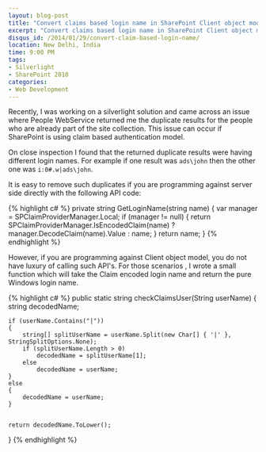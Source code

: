 ```yaml
---
layout: blog-post
title: "Convert claims based login name in SharePoint Client object model"
excerpt: "Convert claims based login name in SharePoint Client object model"
disqus_id: /2014/01/29/convert-claim-based-login-name/
location: New Delhi, India
time: 9:00 PM
tags:
- Silverlight
- SharePoint 2010
categories:
- Web Development
---
```


Recently, I was working on a silverlight solution and came across an issue where People WebService returned me the duplicate results for the people who are already 
part of the site collection. This issue can occur if SharePoint is using claim based authentication model.

On close inspection I found that the returned duplicate results were having different login names. For example if one result was `ads\john` then the other one was `i:0#.w|ads\john`.

It is easy to remove such duplicates if you are programming against server side directly with the following API code:

{% highlight c# %}
private string GetLoginName(string name)
{
	 var manager = SPClaimProviderManager.Local;
	 if (manager != null)
	 {
		 return SPClaimProviderManager.IsEncodedClaim(name) ? manager.DecodeClaim(name).Value : name;
	 }
	 return name;
}
{% endhighlight %}

However, if you are programming against Client object model, you do not have luxury of calling such API's. For those scenarios , I wrote a small function which will take the Claim encoded login name and return the pure Windows login name.

{% highlight c# %}
public static string checkClaimsUser(String userName)
{
	string decodedName;

	if (userName.Contains("|"))
	{
		string[] splitUserName = userName.Split(new Char[] { '|' }, StringSplitOptions.None);
		if (splitUserName.Length > 0)
			decodedName = splitUserName[1];
		else
			decodedName = userName;
	}
	else
	{
		decodedName = userName;
	}


	return decodedName.ToLower();

}
{% endhighlight %}